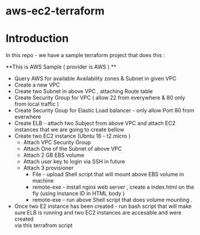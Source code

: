 # aws-ec2-terraform

# Introduction 

  In this repo - we have a sample terraform project that does this :
  
  **This is AWS Sample ( provider is AWS ) **
  
  -   Query AWS for available Availability zones & Subnet in given VPC
  -   Create a new VPC 
  -   Create two Subnet in above VPC , attaching Route table  
  -   Create Security Group for VPC ( allow 22 from everywhere & 80 only from local traffic )
  -   Create Security Goup for Elastic Load balancer - only allow Port 80 from everwhere 
  -   Create ELB - attach two Subject from above VPC and attach EC2 instances that we are going to create bellow 
  -   Create two EC2 instance (Ubntu 16 - t2.micro ) 
        - Attach VPC Security Group
        - Attach One of the Subnet of above VPC 
        - Attach 2 GB EBS volume 
        - Attach user key to login via SSH in future 
        - Attach 3 provisioner 
          - File - upload Shell script that will mount above EBS volume in machine 
          - remote-exe - install nginx web server , create a index.html on the fly (using Instance ID in HTML body )
          - remote-exe - run above Shell script that does volume mounting . 
  -   Once two E2 instance has been created - run bash script that will make sure ELB is running and two EC2 instances are accesable and were created  
      via this terrafrom script 